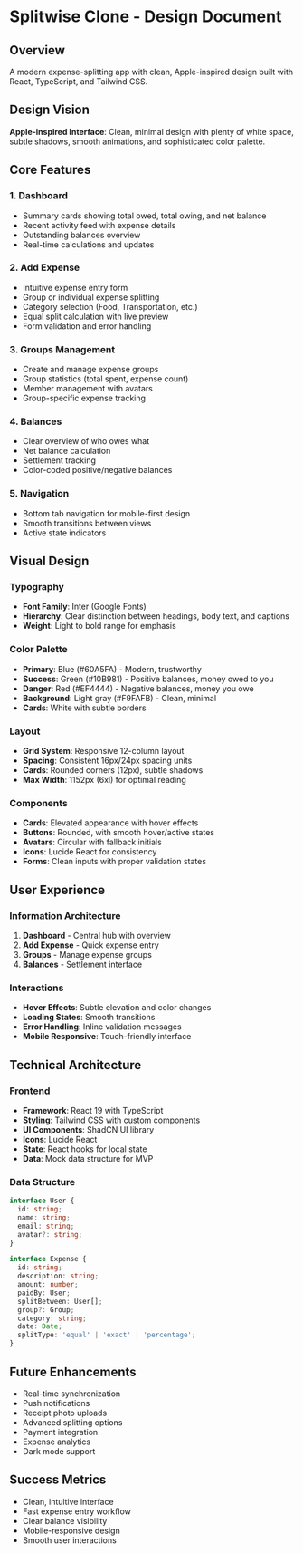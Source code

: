 # Splitwise Clone - Design Document

## Overview
A modern expense-splitting app with clean, Apple-inspired design built with React, TypeScript, and Tailwind CSS.

## Design Vision
**Apple-inspired Interface**: Clean, minimal design with plenty of white space, subtle shadows, smooth animations, and sophisticated color palette.

## Core Features

### 1. Dashboard
- Summary cards showing total owed, total owing, and net balance
- Recent activity feed with expense details
- Outstanding balances overview
- Real-time calculations and updates

### 2. Add Expense
- Intuitive expense entry form
- Group or individual expense splitting
- Category selection (Food, Transportation, etc.)
- Equal split calculation with live preview
- Form validation and error handling

### 3. Groups Management
- Create and manage expense groups
- Group statistics (total spent, expense count)
- Member management with avatars
- Group-specific expense tracking

### 4. Balances
- Clear overview of who owes what
- Net balance calculation
- Settlement tracking
- Color-coded positive/negative balances

### 5. Navigation
- Bottom tab navigation for mobile-first design
- Smooth transitions between views
- Active state indicators

## Visual Design

### Typography
- **Font Family**: Inter (Google Fonts)
- **Hierarchy**: Clear distinction between headings, body text, and captions
- **Weight**: Light to bold range for emphasis

### Color Palette
- **Primary**: Blue (#60A5FA) - Modern, trustworthy
- **Success**: Green (#10B981) - Positive balances, money owed to you
- **Danger**: Red (#EF4444) - Negative balances, money you owe
- **Background**: Light gray (#F9FAFB) - Clean, minimal
- **Cards**: White with subtle borders

### Layout
- **Grid System**: Responsive 12-column layout
- **Spacing**: Consistent 16px/24px spacing units
- **Cards**: Rounded corners (12px), subtle shadows
- **Max Width**: 1152px (6xl) for optimal reading

### Components
- **Cards**: Elevated appearance with hover effects
- **Buttons**: Rounded, with smooth hover/active states
- **Avatars**: Circular with fallback initials
- **Icons**: Lucide React for consistency
- **Forms**: Clean inputs with proper validation states

## User Experience

### Information Architecture
1. **Dashboard** - Central hub with overview
2. **Add Expense** - Quick expense entry
3. **Groups** - Manage expense groups
4. **Balances** - Settlement interface

### Interactions
- **Hover Effects**: Subtle elevation and color changes
- **Loading States**: Smooth transitions
- **Error Handling**: Inline validation messages
- **Mobile Responsive**: Touch-friendly interface

## Technical Architecture

### Frontend
- **Framework**: React 19 with TypeScript
- **Styling**: Tailwind CSS with custom components
- **UI Components**: ShadCN UI library
- **Icons**: Lucide React
- **State**: React hooks for local state
- **Data**: Mock data structure for MVP

### Data Structure
```typescript
interface User {
  id: string;
  name: string;
  email: string;
  avatar?: string;
}

interface Expense {
  id: string;
  description: string;
  amount: number;
  paidBy: User;
  splitBetween: User[];
  group?: Group;
  category: string;
  date: Date;
  splitType: 'equal' | 'exact' | 'percentage';
}
```

## Future Enhancements
- Real-time synchronization
- Push notifications
- Receipt photo uploads
- Advanced splitting options
- Payment integration
- Expense analytics
- Dark mode support

## Success Metrics
- Clean, intuitive interface
- Fast expense entry workflow
- Clear balance visibility
- Mobile-responsive design
- Smooth user interactions